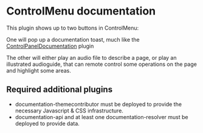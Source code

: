 # ControlMenu documentation

This plugin shows up to two buttons in ControlMenu:

One will pop up a documentation toast, much like the [ControlPanelDocumentation](https://web.liferay.com/marketplace/-/mp/application/170064253) plugin 

The other will either play an audio file to describe a page, or play an illustrated audioguide, that can remote control some operations on the page and highlight some areas. 

## Required additional plugins

* documentation-themecontributor must be deployed to provide the necessary Javascript & CSS infrastructure.
* documentation-api and at least one documentation-resolver must be deployed to provide data.